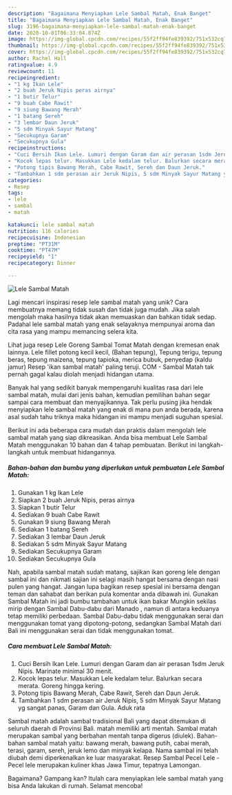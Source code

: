 ```yaml
---
description: "Bagaimana Menyiapkan Lele Sambal Matah, Enak Banget"
title: "Bagaimana Menyiapkan Lele Sambal Matah, Enak Banget"
slug: 3196-bagaimana-menyiapkan-lele-sambal-matah-enak-banget
date: 2020-10-01T06:33:04.074Z
image: https://img-global.cpcdn.com/recipes/55f2ff94fe839392/751x532cq70/lele-sambal-matah-foto-resep-utama.jpg
thumbnail: https://img-global.cpcdn.com/recipes/55f2ff94fe839392/751x532cq70/lele-sambal-matah-foto-resep-utama.jpg
cover: https://img-global.cpcdn.com/recipes/55f2ff94fe839392/751x532cq70/lele-sambal-matah-foto-resep-utama.jpg
author: Rachel Hall
ratingvalue: 4.9
reviewcount: 11
recipeingredient:
- "1 kg Ikan Lele"
- "2 buah Jeruk Nipis peras airnya"
- "1 butir Telur"
- "9 buah Cabe Rawit"
- "9 siung Bawang Merah"
- "1 batang Sereh"
- "3 lembar Daun Jeruk"
- "5 sdm Minyak Sayur Matang"
- "Secukupnya Garam"
- "Secukupnya Gula"
recipeinstructions:
- "Cuci Bersih Ikan Lele. Lumuri dengan Garam dan air perasan 1sdm Jeruk Nipis. Marinate minimal 30 menit."
- "Kocok lepas telur. Masukkan Lele kedalam telur. Balurkan secara merata. Goreng hingga kering."
- "Potong tipis Bawang Merah, Cabe Rawit, Sereh dan Daun Jeruk."
- "Tambahkan 1 sdm perasan air Jeruk Nipis, 5 sdm Minyak Sayur Matang yg sangat panas, Garam dan Gula. Aduk rata"
categories:
- Resep
tags:
- lele
- sambal
- matah

katakunci: lele sambal matah 
nutrition: 116 calories
recipecuisine: Indonesian
preptime: "PT31M"
cooktime: "PT47M"
recipeyield: "1"
recipecategory: Dinner

---
```



![Lele Sambal Matah](https://img-global.cpcdn.com/recipes/55f2ff94fe839392/751x532cq70/lele-sambal-matah-foto-resep-utama.jpg)

Lagi mencari inspirasi resep lele sambal matah yang unik? Cara membuatnya memang tidak susah dan tidak juga mudah. Jika salah mengolah maka hasilnya tidak akan memuaskan dan bahkan tidak sedap. Padahal lele sambal matah yang enak selayaknya mempunyai aroma dan cita rasa yang mampu memancing selera kita.

Lihat juga resep Lele Goreng Sambal Tomat Matah dengan kremesan enak lainnya. Lele fillet potong kecil kecil, (Bahan tepung), Tepung terigu, tepung beras, tepung maizena, tepung tapioka, merica bubuk, penyedap (kaldu jamur) Resep &#39;ikan sambal matah&#39; paling teruji. COM - Sambal Matah tak pernah gagal kalau diolah menjadi hidangan utama.

Banyak hal yang sedikit banyak mempengaruhi kualitas rasa dari lele sambal matah, mulai dari jenis bahan, kemudian pemilihan bahan segar sampai cara membuat dan menyajikannya. Tak perlu pusing jika hendak menyiapkan lele sambal matah yang enak di mana pun anda berada, karena asal sudah tahu triknya maka hidangan ini mampu menjadi suguhan spesial.


Berikut ini ada beberapa cara mudah dan praktis dalam mengolah lele sambal matah yang siap dikreasikan. Anda bisa membuat Lele Sambal Matah menggunakan 10 bahan dan 4 tahap pembuatan. Berikut ini langkah-langkah untuk membuat hidangannya.

<!--inarticleads1-->

##### Bahan-bahan dan bumbu yang diperlukan untuk pembuatan Lele Sambal Matah:

1. Gunakan 1 kg Ikan Lele
1. Siapkan 2 buah Jeruk Nipis, peras airnya
1. Siapkan 1 butir Telur
1. Sediakan 9 buah Cabe Rawit
1. Gunakan 9 siung Bawang Merah
1. Sediakan 1 batang Sereh
1. Sediakan 3 lembar Daun Jeruk
1. Sediakan 5 sdm Minyak Sayur Matang
1. Sediakan Secukupnya Garam
1. Sediakan Secukupnya Gula


Nah, apabila sambal matah sudah matang, sajikan ikan goreng lele dengan sambal ini dan nikmati sajian ini selagi masih hangat bersama dengan nasi pulen yang hangat. Jangan lupa bagikan resep spesial ini bersama dengan teman dan sahabat dan berikan pula komentar anda dibawah ini. Gunakan Sambal Matah ini jadi bumbu tambahan untuk ikan bakar Mungkin sekilas mirip dengan Sambal Dabu-dabu dari Manado , namun di antara keduanya tetap memiliki perbedaan. Sambal Dabu-dabu tidak menggunakan serai dan menggunakan tomat yang dipotong-potong, sedangkan Sambal Matah dari Bali ini menggunakan serai dan tidak menggunakan tomat. 

<!--inarticleads2-->

##### Cara membuat Lele Sambal Matah:

1. Cuci Bersih Ikan Lele. Lumuri dengan Garam dan air perasan 1sdm Jeruk Nipis. Marinate minimal 30 menit.
1. Kocok lepas telur. Masukkan Lele kedalam telur. Balurkan secara merata. Goreng hingga kering.
1. Potong tipis Bawang Merah, Cabe Rawit, Sereh dan Daun Jeruk.
1. Tambahkan 1 sdm perasan air Jeruk Nipis, 5 sdm Minyak Sayur Matang yg sangat panas, Garam dan Gula. Aduk rata


Sambal matah adalah sambal tradisional Bali yang dapat ditemukan di seluruh daerah di Provinsi Bali. matah memiliki arti mentah. Sambal matah merupakan sambal yang berbahan mentah tanpa digerus (diulek). Bahan-bahan sambal matah yaitu: bawang merah, bawang putih, cabai merah, terasi, garam, sereh, jeruk lemo dan minyak kelapa. Nama sambal ini telah diubah demi diperkenalkan ke luar masyarakat. Resep Sambal Pecel Lele - Pecel lele merupakan kuliner khas Jawa Timur, tepatnya Lamongan. 

Bagaimana? Gampang kan? Itulah cara menyiapkan lele sambal matah yang bisa Anda lakukan di rumah. Selamat mencoba!
